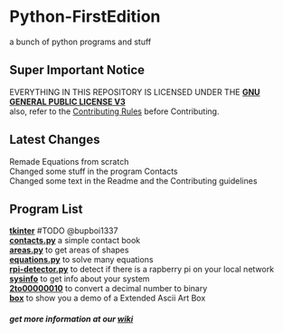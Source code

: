 # Python-FirstEdition
a bunch of python programs and stuff  

## Super Important Notice
EVERYTHING IN THIS REPOSITORY IS LICENSED UNDER THE [**GNU GENERAL PUBLIC LICENSE V3**](LICENSE)  
also, refer to the [Contributing Rules](docs/CONTRIBUTING.md) before Contributing.  

## Latest Changes
Remade Equations from scratch  
Changed some stuff in the program Contacts  
Changed some text in the Readme and the Contributing guidelines

## Program List
[**tkinter**](PyPrograms/tkinter) #TODO @bupboi1337  
[**contacts.py**](PyPrograms/contacts) a simple contact book  
[**areas.py**](PyPrograms/areas) to get areas of shapes  
[**equations.py**](PyPrograms/equations) to solve many equations  
[**rpi-detector.py**](PyPrograms/raspberry-pi-detector) to detect if there is a rapberry pi on your local network  
[**sysinfo**](PyPrograms/sysinfo) to get info about your system  
[**2to00000010**](PyPrograms/2to00000010) to convert a decimal number to binary  
[**box**](PyPrograms/box) to show you a demo of a Extended Ascii Art Box  


##### get more information at our [wiki](https://github.com/JymPatel/Python3-FirstEdition/wiki)
